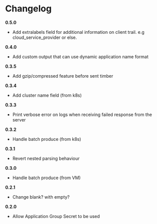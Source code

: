# Changelog

**0.5.0**

- Add extralabels field for additional information on client trail. e.g cloud_service_provider or else.

**0.4.0**

- Add custom output that can use dynamic application name format

**0.3.5**

- Add gzip/compressed feature before sent timber

**0.3.4**

- Add cluster name field (from k8s)

**0.3.3**

- Print verbose error on logs when receiving failed response from the server

**0.3.2**

- Handle batch produce (from k8s)

**0.3.1**

- Revert nested parsing behaviour

**0.3.0**

- Handle batch produce (from VM)

**0.2.1**

- Change blank? with empty?

**0.2.0**

- Allow Application Group Secret to be used
